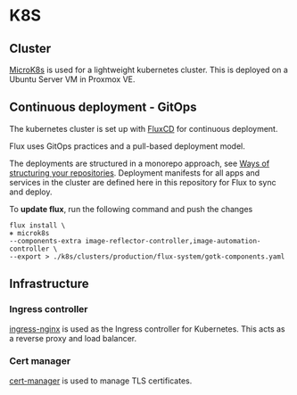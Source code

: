 # K8S

## Cluster

[MicroK8s](https://microk8s.io) is used for a lightweight kubernetes cluster.
This is deployed on a Ubuntu Server VM in Proxmox VE.

## Continuous deployment - GitOps

The kubernetes cluster is set up with [FluxCD](https://fluxcd.io) for continuous deployment.

Flux uses GitOps practices and a pull-based deployment model.

The deployments are structured in a monorepo approach, see [Ways of structuring your repositories](https://fluxcd.io/flux/guides/repository-structure/).
Deployment manifests for all apps and services in the cluster are defined here in this repository for Flux to sync and deploy.

To **update flux**, run the following command and push the changes 
```
flux install \                                                                                                                  ⎈ microk8s
--components-extra image-reflector-controller,image-automation-controller \
--export > ./k8s/clusters/production/flux-system/gotk-components.yaml
```


## Infrastructure

### Ingress controller

[ingress-nginx](https://github.com/kubernetes/ingress-nginx) is used as the Ingress controller for Kubernetes.
This acts as a reverse proxy and load balancer.

### Cert manager

[cert-manager](https://cert-manager.io) is used to manage TLS certificates.
